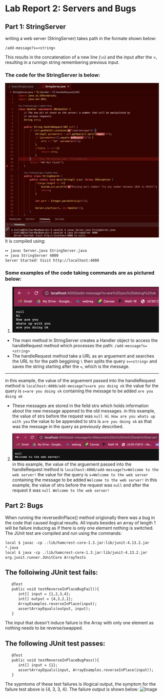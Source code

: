 # Lab Report 2: Servers and Bugs
## Part 1: StringServer
writing a web server (StringServer) takes path in the formate shown below:
```
/add-message?s=<string>
```
This results in the concatenation of a new line (```\n```) and the <string> input after the =, resulting in a runnign string remembering previous input. 
### The code for the StringServer is below:
![Image](StringServerCode.png)
It is compiled using:
```
⤇ javac Server.java StringServer.java 
⤇ java StringServer 4000
Server Started! Visit http://localhost:4000
```
### Some examples of the code taking commands are as pictured below:
1. ![Image](ExampleCodeRunning.png)
- The main method in StringServer creates a Handler object to access the handleRequest method which processes the path: ```/add-message?s=<string>```
- The handleRequest method take a URL as an arguement and searches the URL to for the path beggining ```\``` then splits the query ```s=<string>``` 
and saves the string starting after the ```=```, which is the message.
 ---
in this example, the value of the arguement passed into the handleRequest method is ```localhost:4000/add-message?s=are you doing ok```
the value for the query is ```s=are you doing ok``` containing the message to be added ```are you doing ok```
- These messages are stored in the feild strs which holds information about the new message appened to the old messages.
in this example, the value of strs before the request was ```null
                                                             Hi
                                                             How are you
                                                             whats up with you```
the value to be appended to strs is ```are you doing ok``` as that was the message in the query as previously described. 

2. ![Image](ExampleCodeRunning2.png)
in this example, the value of the arguement passed into the handleRequest method is ```localhost:4000/add-message?s=Welcome to the web server!```
the value for the query is ```s=Welcome to the web server``` containing the message to be added ```Welcome to the web server!```
in this example, the value of strs before the request was ```null``` and after the request it was ```null
                                                                                                     Welcome to the web server!```
  
## Part 2: Bugs
When running the reversedInPlace() method origionally there was a bug in the code that caused ilogical results.
All inputs besides an array of length 1 will be failure inducing as if there is only one element nothing is switched. 
The JUnit test are compiled and run using the commands:
```
local $ javac -cp .:lib/hamcrest-core-1.3.jar:lib/junit-4.13.2.jar *.java
local $ java -cp .:lib/hamcrest-core-1.3.jar:lib/junit-4.13.2.jar org.junit.runner.JUnitCore ArrayTests
```
## The folloiwing JUnit test fails:
```
   @Test
   public void testReverseInPlaceBugFail(){
      int[] input = {1,2,3,4};
      int[] output = {4,3,2,1};
      ArrayExamples.reverseInPlace(input);
      assertArrayEquals(output, input);
   }
```
The input that doesn't induce failure is the Array with only one element as nothing needs to be reverse/swapped. 
## The following JUnit test passes:
```
   @Test
   public void testReverseInPlaceBugPass(){
      int[] input = {1};
      assertArrayEquals(input, ArrayExamples.reverseInPlace(input));
   }
``` 
The sypmtoms of these test failures is illogical output, the symptom for the failure test above is {4, 3, 3, 4}. 
The failure output is shown below:
![Image](ReversInPlaceBugTestOutput.png)
